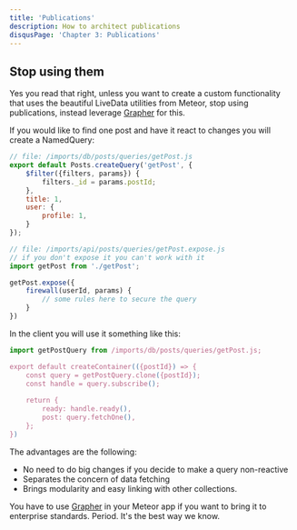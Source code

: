 ```yaml
---
title: 'Publications'
description: How to architect publications
disqusPage: 'Chapter 3: Publications'
---
```


## Stop using them

Yes you read that right, unless you want to create a custom functionality that uses the beautiful LiveData utilities
from Meteor, stop using publications, instead leverage [Grapher](http://grapher.cultofcoders.com) for this.


If you would like to find one post and have it react to changes you will create a NamedQuery:

```js
// file: /imports/db/posts/queries/getPost.js
export default Posts.createQuery('getPost', {
    $filter({filters, params}) {
        filters._id = params.postId;
    },
    title: 1,
    user: {
        profile: 1,
    }
});
```

```js
// file: /imports/api/posts/queries/getPost.expose.js
// if you don't expose it you can't work with it
import getPost from './getPost';

getPost.expose({
    firewall(userId, params) {
        // some rules here to secure the query
    }
})
```

In the client you will use it something like this:

```js
import getPostQuery from /imports/db/posts/queries/getPost.js;

export default createContainer(({postId}) => {
    const query = getPostQuery.clone({postId});
    const handle = query.subscribe();
    
    return {
        ready: handle.ready(),
        post: query.fetchOne(),
    };
})
```

The advantages are the following:
- No need to do big changes if you decide to make a query non-reactive
- Separates the concern of data fetching
- Brings modularity and easy linking with other collections.

You have to use [Grapher](http://grapher.cultofcoders.com/index.html) in your Meteor app if you want to bring it to enterprise standards. Period. It's the best way we know.

